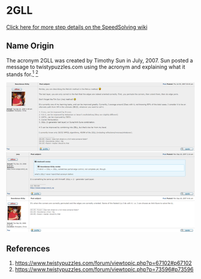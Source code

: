 # 2GLL

[Click here for more step details on the SpeedSolving wiki](https://www.speedsolving.com/wiki/index.php?title=2GLL)

## Name Origin

The acronym 2GLL was created by Timothy Sun in July, 2007. Sun posted a message to twistypuzzles.com using the acronym and explaining what it stands for.[<sup>1</sup>][1] [<sup>2</sup>][2]

![](img/2GLL/Name1.png)
![](img/2GLL/Name2.png)

## References

1. https://www.twistypuzzles.com/forum/viewtopic.php?p=67102#p67102
2. https://www.twistypuzzles.com/forum/viewtopic.php?p=73596#p73596

[1]: https://www.twistypuzzles.com/forum/viewtopic.php?p=67102#p67102
[2]: https://www.twistypuzzles.com/forum/viewtopic.php?p=73596#p73596